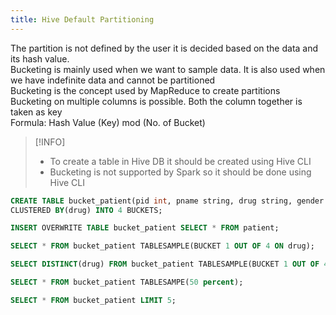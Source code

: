 ```yaml
---
title: Hive Default Partitioning
---
```


The partition is not defined by the user it is decided based on the data and its hash value.  
Bucketing is mainly used when we want to sample data. It is also used when we have indefinite data and cannot be partitioned  
Bucketing is the concept used by MapReduce to create partitions  
Bucketing on multiple columns is possible. Both the column together is taken as key  
Formula: Hash Value (Key) mod (No. of Bucket)

 > [!INFO]
 > * To create a table in Hive DB it should be created using Hive CLI
 > * Bucketing is not supported by Spark so it should be done using Hive CLI

````sql
CREATE TABLE bucket_patient(pid int, pname string, drug string, gender string, amt int)
CLUSTERED BY(drug) INTO 4 BUCKETS;

INSERT OVERWRITE TABLE bucket_patient SELECT * FROM patient;

SELECT * FROM bucket_patient TABLESAMPLE(BUCKET 1 OUT OF 4 ON drug);

SELECT DISTINCT(drug) FROM bucket_patient TABLESAMPLE(BUCKET 1 OUT OF 4 ON drug);

SELECT * FROM bucket_patient TABLESAMPE(50 percent);

SELECT * FROM bucket_patient LIMIT 5;
````